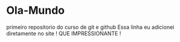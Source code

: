 # Ola-Mundo
primeiro repositorio do curso de git e github 
Essa linha eu adicionei diretamente no site ! QUE IMPRESSIONANTE !
